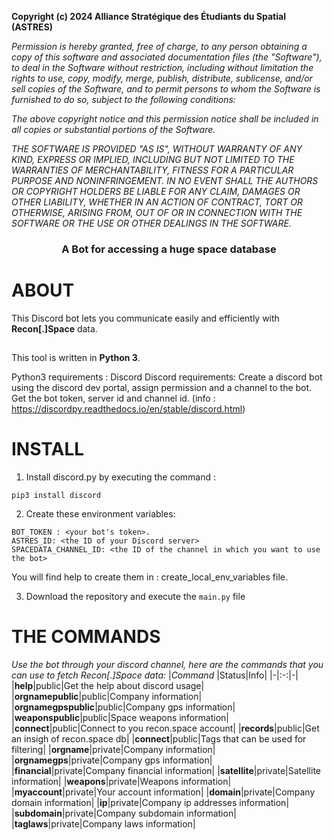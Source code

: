 **Copyright (c) 2024 Alliance Stratégique des Étudiants du Spatial (ASTRES)**

*Permission is hereby granted, free of charge, to any person obtaining a copy*
*of this software and associated documentation files (the "Software"), to deal*
*in the Software without restriction, including without limitation the rights*
*to use, copy, modify, merge, publish, distribute, sublicense, and/or sell*
*copies of the Software, and to permit persons to whom the Software is*
*furnished to do so, subject to the following conditions:*

*The above copyright notice and this permission notice shall be included in all*
*copies or substantial portions of the Software.*

*THE SOFTWARE IS PROVIDED "AS IS", WITHOUT WARRANTY OF ANY KIND, EXPRESS OR*
*IMPLIED, INCLUDING BUT NOT LIMITED TO THE WARRANTIES OF MERCHANTABILITY,*
*FITNESS FOR A PARTICULAR PURPOSE AND NONINFRINGEMENT. IN NO EVENT SHALL THE*
*AUTHORS OR COPYRIGHT HOLDERS BE LIABLE FOR ANY CLAIM, DAMAGES OR OTHER*
*LIABILITY, WHETHER IN AN ACTION OF CONTRACT, TORT OR OTHERWISE, ARISING FROM,*
*OUT OF OR IN CONNECTION WITH THE SOFTWARE OR THE USE OR OTHER DEALINGS IN THE*
*SOFTWARE.*

<h3 align="center">
    A Bot for accessing a huge space database
</h3>


# ABOUT

This Discord bot lets you communicate easily and efficiently with **Recon[.]Space** data.

##
This tool is written in **Python 3**.

Python3 requirements : Discord
Discord requirements: Create a discord bot using the discord dev portal, assign permission and a channel to the bot. Get the bot token, server id and channel id. (info : https://discordpy.readthedocs.io/en/stable/discord.html)

# INSTALL
1. Install discord.py by executing the command :
```
pip3 install discord
````

2. Create these environment variables:
```
BOT_TOKEN : <your bot's token>.
ASTRES_ID: <the ID of your Discord server>
SPACEDATA_CHANNEL_ID: <the ID of the channel in which you want to use the bot>
```
You will find help to create them in : create_local_env_variables file.

3. Download the repository and execute the `main.py` file


# THE COMMANDS
_Use the bot through your discord channel, here are the commands that you can use to fetch Recon[.]Space data:_
|*Command* |Status|Info|
|-|:-:|-|
|**help**|public|Get the help about discord usage|
|**orgnamepublic**|public|Company information|
|**orgnamegpspublic**|public|Company gps information|
|**weaponspublic**|public|Space weapons information|
|**connect**|public|Connect to you recon.space account|
|**records**|public|Get an insigh of recon.space db|
|**connect**|public|Tags that can be used for filtering|
|**orgname**|private|Company information|
|**orgnamegps**|private|Company gps information|
|**financial**|private|Company financial information|
|**satellite**|private|Satellite information|
|**weapons**|private|Weapons information|
|**myaccount**|private|Your account information|
|**domain**|private|Company domain information|
|**ip**|private|Company ip addresses information|
|**subdomain**|private|Company subdomain information|
|**taglaws**|private|Company laws information|

